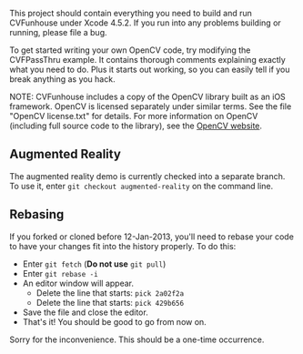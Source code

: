 This project should contain everything you need to build and run CVFunhouse
under Xcode 4.5.2. If you run into any problems building or running, please file
a bug.

To get started writing your own OpenCV code, try modifying the CVFPassThru
example. It contains thorough comments explaining exactly what you need to do.
Plus it starts out working, so you can easily tell if you break anything as you
hack.

NOTE: CVFunhouse includes a copy of the OpenCV library built as an iOS
framework. OpenCV is licensed separately under similar terms. See the file
"OpenCV license.txt" for details. For more information on OpenCV (including full
source code to the library), see the [OpenCV website](http://opencv.org/).

Augmented Reality
-----------------

The augmented reality demo is currently checked into a separate branch. To use
it, enter `git checkout augmented-reality` on the command line.

Rebasing
--------

If you forked or cloned before 12-Jan-2013, you'll need to rebase your code to
have your changes fit into the history properly. To do this:

* Enter `git fetch` (**Do not use** `git pull`)
* Enter `git rebase -i`
* An editor window will appear.
	* Delete the line that starts: `pick 2a02f2a`
	* Delete the line that starts: `pick 429b656`
* Save the file and close the editor.
* That's it!  You should be good to go from now on.

Sorry for the inconvenience.  This should be a one-time occurrence.